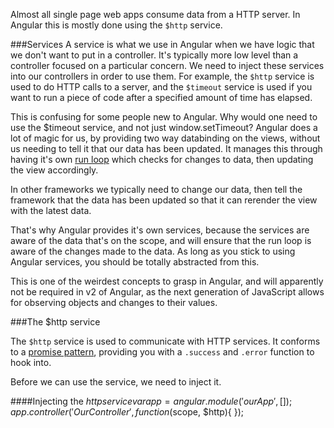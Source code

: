 Almost all single page web apps consume data from a HTTP server.
In Angular this is mostly done using the `$http` service.

###Services
A service is what we use in Angular when we have logic that we don't want to put in a controller. It's typically more low level than a controller focused on a particular concern. We need to inject these services into our controllers in order to use them. For example, the `$http` service is used to do HTTP calls to a server, and the `$timeout` service is used if you want to run a piece of code after a specified amount of time has elapsed.

This is confusing for some people new to Angular. Why would one need to use the $timeout service, and not just window.setTimeout? Angular does a lot of magic for us, by providing two way databinding on the views, without us needing to tell it that our data has been updated. It manages this through having it's own [run loop](https://www.ng-book.com/p/The-Digest-Loop-and-apply/) which checks for changes to data, then updating the view accordingly.

In other frameworks we typically need to change our data, then tell the framework that the data has been updated so that it can rerender the view with the latest data.

That's why Angular provides it's own services, because the services are aware of the data that's on the scope, and will ensure that the run loop is aware of the changes made to the data. As long as you stick to using Angular services, you should be totally abstracted from this.

This is one of the weirdest concepts to grasp in Angular, and will apparently not be required in v2 of Angular, as the next generation of JavaScript allows for observing objects and changes to their values.

###The $http service

The `$http` service is used to communicate with HTTP services. It conforms to a [promise pattern](https://docs.angularjs.org/api/ng/service/$http), providing you with a `.success` and `.error` function to hook into.

Before we can use the service, we need to inject it.

####Injecting the $http service
    var app = angular.module('ourApp', []);
    app.controller('OurController', function($scope, $http){
    });









